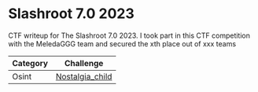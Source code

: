# Slashroot 7.0 2023
CTF writeup for The Slashroot 7.0 2023. I took part in this CTF competition with the MeledaGGG team and secured the xth place out of xxx teams

| Category | Challenge |
| ---      | --- |
| Osint    | [Nostalgia_child](/slashroot-7.0/nostalgia_child/)
